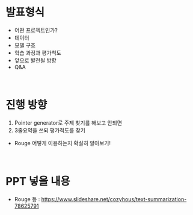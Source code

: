 # 발표형식
 - 어떤 프로젝트인가?
 - 데이터
 - 모델 구조
 - 학습 과정과 평가척도
 - 앞으로 발전될 방향
 - Q&A

<br>

# 진행 방향
1. Pointer generator로 주제 찾기를 해보고 안되면
2. 3줄요약을 쓰되 평가척도를 찾기
 - Rouge 어떻게 이용하는지 확실히 알아보기!

<br>

# PPT 넣을 내용
 - Rouge 등 : https://www.slideshare.net/cozyhous/text-summarization-78625791
